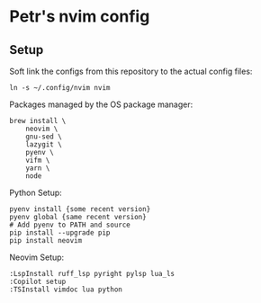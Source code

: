 # Petr's nvim config

## Setup

Soft link the configs from this repository to the actual config files:
```
ln -s ~/.config/nvim nvim
```

Packages managed by the OS package manager:
```
brew install \
    neovim \
    gnu-sed \
    lazygit \
    pyenv \
    vifm \
    yarn \
    node
```

Python Setup:
```
pyenv install {some recent version}
pyenv global {same recent version}
# Add pyenv to PATH and source
pip install --upgrade pip
pip install neovim
```

Neovim Setup:
```
:LspInstall ruff_lsp pyright pylsp lua_ls
:Copilot setup
:TSInstall vimdoc lua python
```
